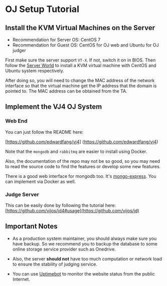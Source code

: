 # OJ Setup Tutorial

## Install the KVM Virtual Machines on the Server

- Recommendation for Server OS: CentOS 7
- Recommendation for Guest OS: CentOS for OJ web and Ubuntu for OJ judger

First make sure the server support `VT-X`. If not, switch it on in BIOS.
Then follow the [Server World](https://www.server-world.info/en/note?os=CentOS_7&p=kvm&f=1) 
to install a KVM virtual machine with CentOS and Ubuntu system respectively.

After doing so, you will need to change the MAC address of the network interface so that the virtual machine get the
IP address that the domain is pointed to. The MAC address can be obtained from the TA.


## Implement the VJ4 OJ System

### Web End

You can just follow the README here:

[https://github.com/edwardfang/vj4] (https://github.com/edwardfang/vj4)

Note that the `mongodb` and `rabbitmq` are easier to install using Docker. 

Also, the documentation of the repo may not be so good, so you may need to read the source code 
to find the features or develop some new features.

There is a good web interface for mongodb too. It's [mongo-express](https://github.com/mongo-express/mongo-express).
You can implement via Docker as well.

### Judge Server

This can be easily done by following the tutorial here:
[https://github.com/vijos/jd4#usage](https://github.com/vijos/jd)

## Important Notes

- As a production system maintainer, you should always make sure you have backup. So we recommend you to backup the database to some online storage service provider such as Onedrive.

- Also, the server **should not** have too much computation or network load to ensure the stability of judging service.
- You can use [Uptimebot](https://uptimerobot.com/) to monitor the website status from the public Internet.
